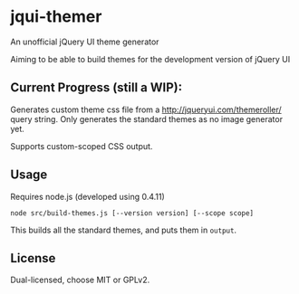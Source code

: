 # jqui-themer

An unofficial jQuery UI theme generator

Aiming to be able to build themes for the development version of jQuery UI

## Current Progress (still a WIP):

Generates custom theme css file from a http://jqueryui.com/themeroller/ query string. Only generates the standard themes as no image generator yet.

Supports custom-scoped CSS output.

## Usage

Requires node.js (developed using 0.4.11)

`node src/build-themes.js [--version version] [--scope scope]`

This builds all the standard themes, and puts them in `output`.

## License

Dual-licensed, choose MIT or GPLv2.

